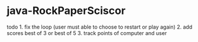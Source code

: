 # java-RockPaperSciscor

todo 1. fix the loop (user must able to choose to restart or play again)
2. add scores best of 3 or best of 5
3. track points of computer and user
